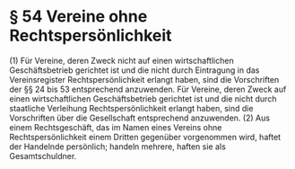 # § 54 Vereine ohne Rechtspersönlichkeit
(1) Für Vereine, deren Zweck nicht auf einen wirtschaftlichen Geschäftsbetrieb gerichtet ist und die nicht durch Eintragung in das Vereinsregister Rechtspersönlichkeit erlangt haben, sind die Vorschriften der §§ 24 bis 53 entsprechend anzuwenden. Für Vereine, deren Zweck auf einen wirtschaftlichen Geschäftsbetrieb gerichtet ist und die nicht durch staatliche Verleihung Rechtspersönlichkeit erlangt haben, sind die Vorschriften über die Gesellschaft entsprechend anzuwenden.
(2) Aus einem Rechtsgeschäft, das im Namen eines Vereins ohne Rechtspersönlichkeit einem Dritten gegenüber vorgenommen wird, haftet der Handelnde persönlich; handeln mehrere, haften sie als Gesamtschuldner.